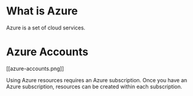 
# What is Azure

Azure is a set of cloud services.

# Azure Accounts

[[azure-accounts.png]]

Using Azure resources requires an Azure subscription. Once you have an Azure subscription, resources
can be created within each subscription.

